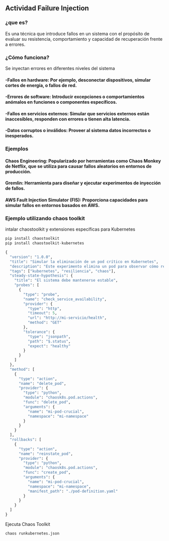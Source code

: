 ## Actividad Failure Injection
### ¿que es?
Es una técnica que introduce fallos en un sistema con el propósito de evaluar su resistencia, comportamiento y capacidad de recuperación frente a errores.
### ¿Cómo funciona?
Se inyectan errores en diferentes niveles del sistema
#### -Fallos en hardware: Por ejemplo, desconectar dispositivos, simular cortes de energía, o fallos de red.
#### -Errores de software: Introducir excepciones o comportamientos anómalos en funciones o componentes específicos.
#### -Fallos en servicios externos: Simular que servicios externos están inaccesibles, responden con errores o tienen alta latencia.
#### -Datos corruptos o inválidos: Proveer al sistema datos incorrectos o inesperados.
### Ejemplos
#### Chaos Engineering: Popularizado por herramientas como Chaos Monkey de Netflix, que se utiliza para causar fallos aleatorios en entornos de producción.
#### Gremlin: Herramienta para diseñar y ejecutar experimentos de inyección de fallos.
#### AWS Fault Injection Simulator (FIS): Proporciona capacidades para simular fallos en entornos basados en AWS.
### Ejemplo utilizando chaos toolkit
intalar chaostoolkit y extensiones específicas para Kubernetes
```python
pip install chaostoolkit
pip install chaostoolkit-kubernetes
```
```python
{
  "version": "1.0.0",
  "title": "Simular la eliminación de un pod crítico en Kubernetes",
  "description": "Este experimento elimina un pod para observar cómo responde el sistema.",
  "tags": ["kubernetes", "resiliencia", "chaos"],
  "steady-state-hypothesis": {
    "title": "El sistema debe mantenerse estable",
    "probes": [
      {
        "type": "probe",
        "name": "check_service_availability",
        "provider": {
          "type": "http",
          "timeout": 5,
          "url": "http://mi-servicio/health",
          "method": "GET"
        },
        "tolerance": {
          "type": "jsonpath",
          "path": "$.status",
          "expect": "healthy"
        }
      }
    ]
  },
  "method": [
    {
      "type": "action",
      "name": "delete_pod",
      "provider": {
        "type": "python",
        "module": "chaosk8s.pod.actions",
        "func": "delete_pod",
        "arguments": {
          "name": "mi-pod-crucial",
          "namespace": "mi-namespace"
        }
      }
    }
  ],
  "rollbacks": [
    {
      "type": "action",
      "name": "reinstate_pod",
      "provider": {
        "type": "python",
        "module": "chaosk8s.pod.actions",
        "func": "create_pod",
        "arguments": {
          "name": "mi-pod-crucial",
          "namespace": "mi-namespace",
          "manifest_path": "./pod-definition.yaml"
        }
      }
    }
  ]
}
```
Ejecuta Chaos Toolkit
```python
chaos runkubernetes.json
```

